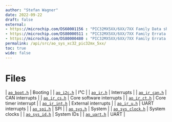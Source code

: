 ```yaml
---
author: "Stefan Wagner"
date: 2022-09-22
draft: false
external:
- https://microchip.com/DS60001156 : "PIC32MX5XX/6XX/7XX Family Data sheet"
- https://microchip.com/DS80000511 : "PIC32MX5XX/6XX/7XX Family Errata (534/564/664/764)"
- https://microchip.com/DS80000480 : "PIC32MX5XX/6XX/7XX Family Errata (575/675/695/775/795)"
permalink: /api/src/ao_sys_xc32_pic32mx_5xx/
toc: true
wide: false
---
```


# Files

| [`ao_boot.h`](ao_boot.h.md) | Booting |
| [`ao_i2c.h`](ao_i2c.h.md) | I²C |
| [`ao_ir.h`](ao_ir.h.md) | Interrupts |
| [`ao_ir_can.h`](ao_ir_can.h.md) | CAN interrupts |
| [`ao_ir_cs.h`](ao_ir_cs.h.md) | Core software interrupts |
| [`ao_ir_ct.h`](ao_ir_ct.h.md) | Core timer interrupt |
| [`ao_ir_int.h`](ao_ir_int.h.md) | External interrupts |
| [`ao_ir_u.h`](ao_ir_u.h.md) | UART interrupts |
| [`ao_spi.h`](ao_spi.h.md) | SPI |
| [`ao_sys.h`](ao_sys.h.md) | System |
| [`ao_sys_clock.h`](ao_sys_clock.h.md) | System clocks |
| [`ao_sys_id.h`](ao_sys_id.h.md) | System IDs |
| [`ao_uart.h`](ao_uart.h.md) | UART |
